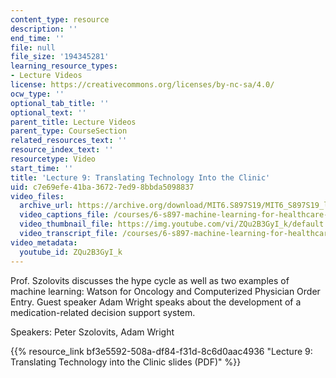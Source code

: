 ```yaml
---
content_type: resource
description: ''
end_time: ''
file: null
file_size: '194345281'
learning_resource_types:
- Lecture Videos
license: https://creativecommons.org/licenses/by-nc-sa/4.0/
ocw_type: ''
optional_tab_title: ''
optional_text: ''
parent_title: Lecture Videos
parent_type: CourseSection
related_resources_text: ''
resource_index_text: ''
resourcetype: Video
start_time: ''
title: 'Lecture 9: Translating Technology Into the Clinic'
uid: c7e69efe-41ba-3672-7ed9-8bbda5098837
video_files:
  archive_url: https://archive.org/download/MIT6.S897S19/MIT6_S897S19_lec09_300k.mp4
  video_captions_file: /courses/6-s897-machine-learning-for-healthcare-spring-2019/3d9d243fd9c95a43966e249d86055c8f_ZQu2B3GyI_k.vtt
  video_thumbnail_file: https://img.youtube.com/vi/ZQu2B3GyI_k/default.jpg
  video_transcript_file: /courses/6-s897-machine-learning-for-healthcare-spring-2019/f1e3b1687158ae363ba8293b5fe97483_ZQu2B3GyI_k.pdf
video_metadata:
  youtube_id: ZQu2B3GyI_k
---
```


Prof. Szolovits discusses the hype cycle as well as two examples of machine learning: Watson for Oncology and Computerized Physician Order Entry. Guest speaker Adam Wright speaks about the development of a medication-related decision support system.

Speakers: Peter Szolovits, Adam Wright

{{% resource_link bf3e5592-508a-df84-f31d-8c6d0aac4936 "Lecture 9: Translating Technology into the Clinic slides (PDF)" %}}

